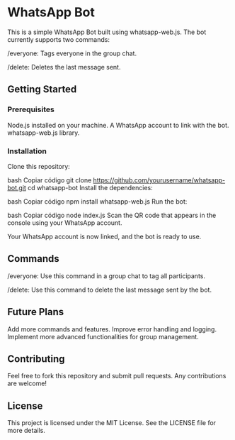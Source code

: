# WhatsApp Bot

This is a simple WhatsApp Bot built using whatsapp-web.js. The bot currently supports two commands:

/everyone: Tags everyone in the group chat.

/delete: Deletes the last message sent.

## Getting Started

### Prerequisites

Node.js installed on your machine.
A WhatsApp account to link with the bot.
whatsapp-web.js library.

### Installation

Clone this repository:

bash
Copiar código
git clone <https://github.com/yourusername/whatsapp-bot.git>
cd whatsapp-bot
Install the dependencies:

bash
Copiar código
npm install whatsapp-web.js
Run the bot:

bash
Copiar código
node index.js
Scan the QR code that appears in the console using your WhatsApp account.

Your WhatsApp account is now linked, and the bot is ready to use.

## Commands

/everyone: Use this command in a group chat to tag all participants.

/delete: Use this command to delete the last message sent by the bot.

## Future Plans

Add more commands and features.
Improve error handling and logging.
Implement more advanced functionalities for group management.

## Contributing

Feel free to fork this repository and submit pull requests. Any contributions are welcome!

## License

This project is licensed under the MIT License. See the LICENSE file for more details.
